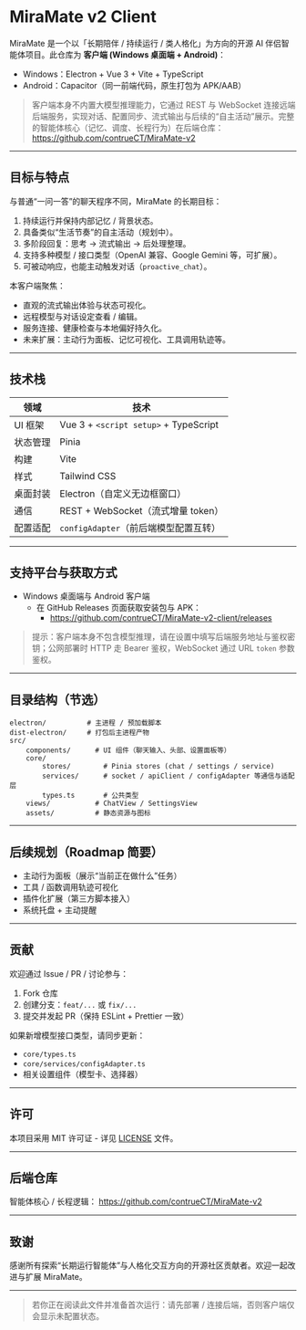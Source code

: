 # MiraMate v2 Client

MiraMate 是一个以「长期陪伴 / 持续运行 / 类人格化」为方向的开源 AI 伴侣智能体项目。此仓库为 **客户端 (Windows 桌面端 + Android)**：

- Windows：Electron + Vue 3 + Vite + TypeScript
- Android：Capacitor（同一前端代码，原生打包为 APK/AAB）

> 客户端本身不内置大模型推理能力，它通过 REST 与 WebSocket 连接远端后端服务，实现对话、配置同步、流式输出与后续的“自主活动”展示。完整的智能体核心（记忆、调度、长程行为）在后端仓库：
> https://github.com/contrueCT/MiraMate-v2

---

## 目标与特点

与普通“一问一答”的聊天程序不同，MiraMate 的长期目标：

1. 持续运行并保持内部记忆 / 背景状态。
2. 具备类似“生活节奏”的自主活动（规划中）。
3. 多阶段回复：思考 → 流式输出 → 后处理整理。
4. 支持多种模型 / 接口类型（OpenAI 兼容、Google Gemini 等，可扩展）。
5. 可被动响应，也能主动触发对话（`proactive_chat`）。

本客户端聚焦：

- 直观的流式输出体验与状态可视化。
- 远程模型与对话设定查看 / 编辑。
- 服务连接、健康检查与本地偏好持久化。
- 未来扩展：主动行为面板、记忆可视化、工具调用轨迹等。

---

## 技术栈

| 领域     | 技术                                  |
| -------- | ------------------------------------- |
| UI 框架  | Vue 3 + `<script setup>` + TypeScript |
| 状态管理 | Pinia                                 |
| 构建     | Vite                                  |
| 样式     | Tailwind CSS                          |
| 桌面封装 | Electron（自定义无边框窗口）          |
| 通信     | REST + WebSocket（流式增量 token）    |
| 配置适配 | `configAdapter`（前后端模型配置互转） |

---

## 支持平台与获取方式

- Windows 桌面端与 Android 客户端
  - 在 GitHub Releases 页面获取安装包与 APK：
    - https://github.com/contrueCT/MiraMate-v2-client/releases

> 提示：客户端本身不包含模型推理，请在设置中填写后端服务地址与鉴权密钥；公网部署时 HTTP 走 Bearer 鉴权，WebSocket 通过 URL `token` 参数鉴权。

---

## 目录结构（节选）

```
electron/          # 主进程 / 预加载脚本
dist-electron/     # 打包后主进程产物
src/
	components/      # UI 组件（聊天输入、头部、设置面板等）
	core/
		stores/        # Pinia stores (chat / settings / service)
		services/      # socket / apiClient / configAdapter 等通信与适配层
		types.ts       # 公共类型
	views/           # ChatView / SettingsView
	assets/          # 静态资源与图标
```

---

## 后续规划（Roadmap 简要）

- 主动行为面板（展示“当前正在做什么”任务）
- 工具 / 函数调用轨迹可视化
- 插件化扩展（第三方脚本接入）
- 系统托盘 + 主动提醒

---

## 贡献

欢迎通过 Issue / PR / 讨论参与：

1. Fork 仓库
2. 创建分支：`feat/...` 或 `fix/...`
3. 提交并发起 PR（保持 ESLint + Prettier 一致）

如果新增模型接口类型，请同步更新：

- `core/types.ts`
- `core/services/configAdapter.ts`
- 相关设置组件（模型卡、选择器）

---

## 许可

本项目采用 MIT 许可证 - 详见 [LICENSE](LICENSE) 文件。

---

## 后端仓库

智能体核心 / 长程逻辑：
https://github.com/contrueCT/MiraMate-v2

---

## 致谢

感谢所有探索“长期运行智能体”与人格化交互方向的开源社区贡献者。欢迎一起改进与扩展 MiraMate。

---

> 若你正在阅读此文件并准备首次运行：请先部署 / 连接后端，否则客户端仅会显示未配置状态。
